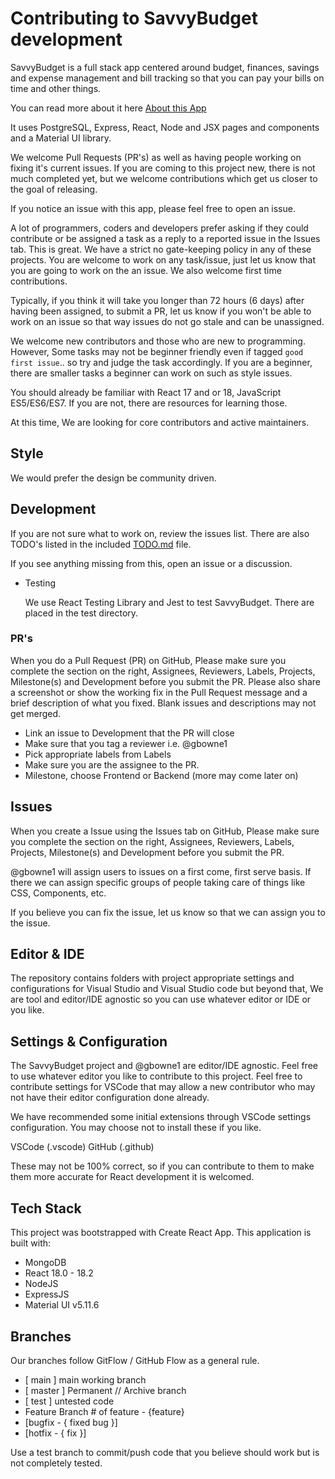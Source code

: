 # Contributing to SavvyBudget development

SavvyBudget is a full stack app centered around budget, finances, savings and expense management and bill tracking so that you can pay your bills on time and other things.

You can read more about it here [About this App](docs/ABOUT.md)

It uses PostgreSQL, Express, React, Node and JSX pages and components and a Material UI library.

We welcome Pull Requests (PR's) as well as having people working on fixing it's current issues. If you are coming to this project new, there is not much completed yet, but we welcome contributions which get us closer to the goal of releasing.

If you notice an issue with this app, please feel free to open an issue.

A lot of programmers, coders and developers prefer asking if they could contribute or be assigned a task as a reply to a reported issue in the Issues tab.  This is great.  We have a strict no gate-keeping policy in any of these projects.  You are welcome to work on any task/issue, just let us know that you are going to work on the an issue.  We also welcome first time contributions.

Typically, if you think it will take you longer than 72 hours (6 days) after having been assigned, to submit a PR, let us know if you won't be able to work on an issue so that way issues do not go stale and can be unassigned.

We welcome new contributors and those who are new to programming.  However, Some tasks may not be beginner friendly even if tagged `good first issue`.. so try and judge the task accordingly. If you are a beginner, there are smaller tasks a beginner can work on such as style issues.

You should already be familiar with React 17 and or 18, JavaScript ES5/ES6/ES7.  If you are not, there are resources for learning those.

At this time, We are looking for core contributors and active maintainers.

## Style

We would prefer the design be community driven.

## Development

If you are not sure what to work on, review the issues list.  There are also TODO's listed in the included [TODO.md](https://github.com/gbowne1/SavvyBudget/blob/main/TODO.md) file.

If you see anything missing from this, open an issue or a discussion.

- Testing

  We use React Testing Library and Jest to test SavvyBudget.  There are placed in the test directory.

### PR's

  When you do a Pull Request (PR) on GitHub, Please make sure you complete the section on the right, Assignees, Reviewers, Labels, Projects, Milestone(s) and Development before you submit the PR.  Please also share a screenshot or show the working fix in the Pull Request message and a brief description of what you fixed.  Blank issues and descriptions may not get merged.

- Link an issue to Development that the PR will close
- Make sure that you tag a reviewer i.e. @gbowne1
- Pick appropriate labels from Labels
- Make sure you are the assignee to the PR.
- Milestone, choose Frontend or Backend (more may come later on)

## Issues

  When you create a Issue using the Issues tab on GitHub, Please make sure you complete the section on the right, Assignees, Reviewers, Labels, Projects, Milestone(s) and Development before you submit the PR.

  @gbowne1 will assign users to issues on a first come, first serve basis. If there we can assign specific groups of people taking care of things like CSS, Components, etc.

  If you believe you can fix the issue, let us know so that we can assign you to the issue.

## Editor & IDE

The repository contains folders with project appropriate settings and configurations for Visual Studio and Visual Studio code but beyond that, We are tool and editor/IDE agnostic so you can use whatever editor or IDE or you like.

## Settings & Configuration

The SavvyBudget project and @gbowne1 are editor/IDE agnostic.  Feel free to use whatever editor you like to contribute to this project.  Feel free to contribute settings for VSCode that may allow a new contributor who may not have their editor configuration done already.

We have recommended some initial extensions through VSCode settings configuration.  You may choose not to install these if you like.

VSCode (.vscode)
GitHub (.github)

These may not be 100% correct, so if you can contribute to them to make them more accurate for React development it is welcomed.

## Tech Stack

 This project was bootstrapped with Create React App.
 This application is built with:

- MongoDB
- React 18.0 - 18.2
- NodeJS
- ExpressJS
- Material UI v5.11.6

## Branches

Our branches follow GitFlow / GitHub Flow as a general rule.

- [ main ] main working branch
- [ master ] Permanent // Archive branch
- [ test ] untested code
- Feature Branch # of feature - {feature}
- [bugfix - { fixed bug }]
- [hotfix - { fix }]

Use a test branch to commit/push code that you believe should work but is not completely tested.

